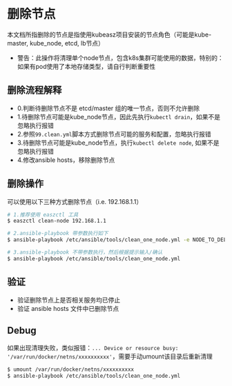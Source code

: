 # 删除节点

本文档所指删除的节点是指使用kubeasz项目安装的节点角色（可能是kube-master, kube_node, etcd, lb节点）

- 警告：此操作将清理单个node节点，包含k8s集群可能使用的数据，特别的：如果有pod使用了本地存储类型，请自行判断重要性

## 删除流程解释

- 0.判断待删除节点不是 etcd/master 组的唯一节点，否则不允许删除
- 1.待删除节点可能是kube_node节点，因此先执行`kubectl drain`，如果不是忽略执行报错
- 2.参照`99.clean.yml`脚本方式删除节点可能的服务和配置，忽略执行报错
- 3.待删除节点可能是kube_node节点，执行`kubectl delete node`, 如果不是忽略执行报错
- 4.修改ansible hosts，移除删除节点

## 删除操作

可以使用以下三种方式删除节点（i.e. 192.168.1.1）

``` bash
# 1.推荐使用 easzctl 工具
$ easzctl clean-node 192.168.1.1

# 2.ansible-playbook 带参数执行如下
$ ansible-playbook /etc/ansible/tools/clean_one_node.yml -e NODE_TO_DEL=192.168.1.1

# 3.ansible-playbook 不带参数执行，然后根据提示输入/确认
$ ansible-playbook /etc/ansible/tools/clean_one_node.yml
```

## 验证

- 验证删除节点上是否相关服务均已停止
- 验证 ansible hosts 文件中已删除节点

## Debug

如果出现清理失败，类似报错：`... Device or resource busy: '/var/run/docker/netns/xxxxxxxxxx'`，需要手动umount该目录后重新清理  

``` bash
$ umount /var/run/docker/netns/xxxxxxxxxx
$ ansible-playbook /etc/ansible/tools/clean_one_node.yml
```
